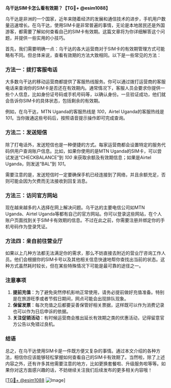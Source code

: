 **乌干达SIM卡怎么看有效期？【TG💪+ @esim1088】**

乌干达是非洲的一个国家，近年来随着经济的发展和通信技术的进步，手机用户数量迅速增长。在乌干达，使用SIM卡是非常普遍的事情，无论是本地居民还是外国游客，都需要了解如何查看自己的SIM卡有效期。这篇文章将为你详细解答这个问题，并提供一些实用的小技巧。

首先，我们需要明确一点：乌干达的各大运营商对于SIM卡的有效期管理方式可能略有不同。但总体来说，查看有效期的方法大致相同。以下是一些常见的方法：

### 方法一：拨打客服电话

大多数乌干达的移动运营商都提供了客服热线服务。你可以通过拨打运营商的客服电话来查询你的SIM卡是否还在有效期内。通常情况下，客服人员会要求你提供一些个人信息，比如身份证号码或手机号码等，以确认身份。一旦验证成功，他们就会告诉你SIM卡的具体状态，包括剩余的有效期。

例如，在乌干达，MTN Uganda的客服热线是 *100*，Airtel Uganda的客服热线是 *101*。当你拨通这些号码后，按照语音提示操作即可完成查询。

### 方法二：发送短信

除了打电话外，发送短信也是一种便捷的方式。每家运营商都会设置特定的服务代码供用户查询账户信息。比如，如果你使用的是MTN Uganda的SIM卡，可以尝试发送“CHECKBALANCE”到 *100* 来获取余额及有效期信息；如果是Airtel Uganda，则发送“BAL”到 *101*。

需要注意的是，发送短信时一定要确保手机已经连接到了网络，并且余额充足，否则可能会因为欠费而无法接收到回复消息。

### 方法三：访问官方网站

现在越来越多的人选择在网上解决问题。乌干达的主要电信公司如MTN Uganda、Airtel Uganda等都有自己的官方网站。你可以登录这些网站，在个人账户页面找到关于SIM卡有效期的信息。不过在此之前，你需要注册并绑定你的手机号码作为登录凭证。

### 方法四：亲自前往营业厅

如果以上几种方法都无法满足你的需求，那么不妨直接去附近的营业厅咨询工作人员。他们会根据你的SIM卡号以及其他相关信息快速地帮你查找出当前的状态。这种方式虽然耗时较长，但在某些特殊情况下可能是最可靠的途径之一。

### 注意事项

1. **提前充值**：为了避免突然停机影响正常使用，请务必提前做好充值准备。特别是在旅游旺季或者节假日期间，网点可能会出现排队现象。
2. **保留发票**：每次充值之后都要妥善保管好相关票据，这样既可以作为消费记录也可以作为日后申诉的依据。
3. **关注促销活动**：有时候运营商会推出延长有效期之类的优惠活动，记得留意官方公告以免错过良机。

### 结语

总之，在乌干达使用SIM卡是一件既方便又复杂的事情。通过本文介绍的各种方法，相信你应该能够轻松掌握如何查看自己的SIM卡有效期了。当然啦，除了上述内容之外，还有许多其他需要注意的地方，比如更换套餐啦、升级服务啦等等。如果你对这方面感兴趣的话，不妨继续关注我们后续发布的更多相关内容哦！

[[TG💪+ @esim1088](https://t.me/s/esim1088) ![Image](https://i.postimg.cc/4NQfJmqS/Snipaste-2025-05-13-00-14-12.png)]